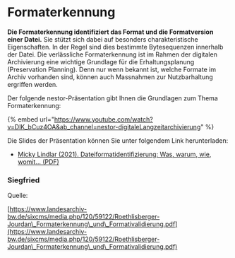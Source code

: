 # Formaterkennung

**Die Formaterkennung identifiziert das Format und die Formatversion einer Datei.** Sie stützt sich dabei auf besonders charakteristische Eigenschaften. In der Regel sind dies bestimmte Bytesequenzen innerhalb der Datei. Die verlässliche Formaterkennung ist im Rahmen der digitalen Archivierung eine wichtige Grundlage für die Erhaltungsplanung (Preservation Planning). Denn nur wenn bekannt ist, welche Formate im Archiv vorhanden sind, können auch Massnahmen zur Nutzbarhaltung ergriffen werden.

Der folgende nestor-Präsentation gibt Ihnen die Grundlagen zum Thema Formaterkennung:

{% embed url="https://www.youtube.com/watch?v=DlK_bCuz4OA&ab_channel=nestor-digitaleLangzeitarchivierung" %}

Die Slides der Präsentation können Sie unter folgendem Link herunterladen:

* [Micky Lindlar (2021). Dateiformatidentifizierung: Was, warum, wie, womit... (PDF)](https://www.langzeitarchivierung.de/Webs/nestor/SharedDocs/Downloads/DE/praesentationen/2021praktikertagLindlar.pdf?\_\_blob=publicationFile\&v=1)

### Siegfried





Quelle:

[https://www.landesarchiv-bw.de/sixcms/media.php/120/59122/Roethlisberger-Jourdan\_Formaterkennung\_und\_Formativalidierung.pdf](https://www.landesarchiv-bw.de/sixcms/media.php/120/59122/Roethlisberger-Jourdan\_Formaterkennung\_und\_Formativalidierung.pdf)
